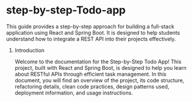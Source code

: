# step-by-step-Todo-app
This guide provides a step-by-step approach for building a full-stack application using React and Spring Boot. It is designed to help students understand how to integrate a REST API into their projects effectively.

1. Introduction

    Welcome to the documentation for the Step-by-Step Todo App! This project, built with React and Spring Boot, is designed to help you learn about RESTful APIs          through efficient task management.
    In this document, you will find an overview of the project, its code structure, refactoring details, clean code practices, design patterns used, deployment           information, and usage instructions.
   


  
